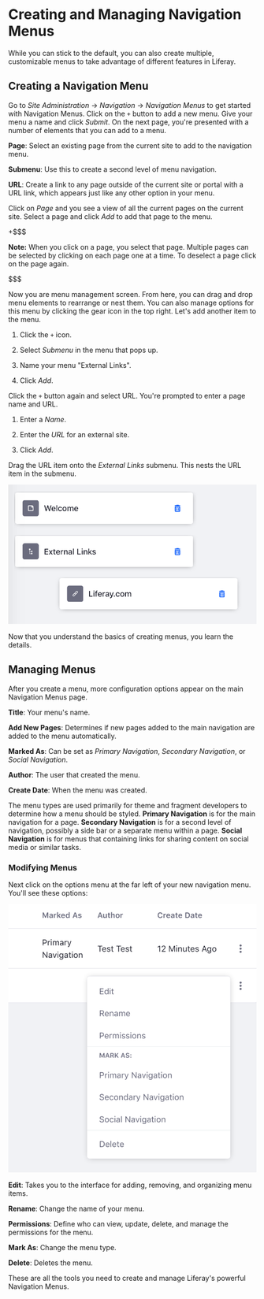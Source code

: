 # Creating and Managing Navigation Menus [](id=creating-and-managing-navigation-menus)

While you can stick to the default, you can also create multiple, customizable 
menus to take advantage of different features in Liferay.

## Creating a Navigation Menu [](id=creating-a-navigation-menu)

Go to *Site Administration* &rarr; *Navigation* &rarr; *Navigation Menus* to 
get started with Navigation Menus. Click on the `+` button to add a new menu.
Give your menu a name and click *Submit*. On the next page, you're presented
with a number of elements that you can add to a menu.

**Page**: Select an existing page from the current site to add to the navigation
menu.

**Submenu**: Use this to create a second level of menu navigation.

**URL**: Create a link to any page outside of the current site or portal with
a URL link, which appears just like any other option in your menu.
 
Click on *Page* and you see a view of all the current pages on the current site.
Select a page and click *Add* to add that page to the menu.

+$$$

**Note:** When you click on a page, you select that page. Multiple pages can
be selected by clicking on each page one at a time. To deselect a page click on
the page again.

$$$

Now you are menu management screen. From here, you can drag and drop menu 
elements to rearrange or nest them. You can also manage options for this menu by
clicking the gear icon in the top right. Let's add another item to the menu.

1.  Click the `+` icon.

2.  Select *Submenu* in the menu that pops up.

3.  Name your menu "External Links".

4.  Click *Add*.

Click the `+` button again and select URL. You're prompted to enter a page
name and URL.

1.  Enter a *Name*.

2.  Enter the *URL* for an external site.

3.  Click *Add*.

Drag the URL item onto the *External Links* submenu. This nests the URL item in
the submenu.

![Figure 1: A menu with a standard page, a submenu, and a URL link in the submenu.](../../../../images/basic-nav-menu.png)

Now that you understand the basics of creating menus, you learn the details.

## Managing Menus [](id=managing-menus)

After you create a menu, more configuration options appear on the main
Navigation Menus page. 

**Title**: Your menu's name. 

**Add New Pages**: Determines if new pages added to the main navigation are
added to the menu automatically. 

**Marked As**: Can be set as *Primary Navigation*, *Secondary Navigation*, or
*Social Navigation*.
 
**Author**: The user that created the menu.

**Create Date**: When the menu was created.

The menu types are used primarily for theme and fragment developers to 
determine how a menu should be styled. **Primary Navigation** is for the main
navigation for a page. **Secondary Navigation** is for a second level of
navigation, possibly a side bar or a separate menu within a page. **Social
Navigation** is for menus that containing links for sharing content on social
media or similar tasks.

### Modifying Menus [](id=modifying-menus)

Next click on the options menu at the far left of your new navigation menu. 
You'll see these options:

![Figure 2: A menu with a standard page, a submenu, and a URL link in the submenu.](../../../../images/nav-menu-options.png)

**Edit**: Takes you to the interface for adding, removing, and organizing menu
items.

**Rename**: Change the name of your menu.

**Permissions**: Define who can view, update, delete, and manage the permissions
for the menu.
 
**Mark As**: Change the menu type.

**Delete**: Deletes the menu.

These are all the tools you need to create and manage Liferay's powerful 
Navigation Menus.
